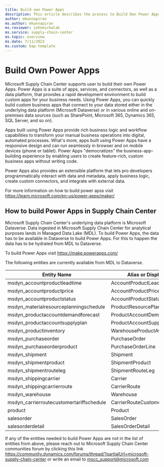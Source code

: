 ```yaml
---
title: Build own Power Apps
description: This article describes the process to Build Own Power Apps in Microsoft Supply Chain Center.
author: mkannapiran
ms.author: mkannapiran
ms.reviewer: johnmichalak
ms.service: supply-chain-center
ms.topic: overview
ms.date: 7/11/2023
ms.custom: bap-template
---
```


# **Build Own Power Apps**

Microsoft Supply Chain Center supports user to build their own Power Apps. Power Apps is a suite of apps, services, and connectors, as well as a data platform, that provides a rapid development environment to build custom apps for your business needs. Using Power Apps, you can quickly build custom business apps that connect to your data stored either in the underlying data platform (Microsoft Dataverse) or in various online and on-premises data sources (such as SharePoint, Microsoft 365, Dynamics 365, SQL Server, and so on). 

Apps built using Power Apps provide rich business logic and workflow capabilities to transform your manual business operations into digital, automated processes. What's more, apps built using Power Apps have a responsive design and can run seamlessly in browser and on mobile devices (phone or tablet). Power Apps "democratizes" the business-app-building experience by enabling users to create feature-rich, custom business apps without writing code.

Power Apps also provides an extensible platform that lets pro developers programmatically interact with data and metadata, apply business logic, create custom connectors, and integrate with external data.

For more information on how to build power apss visit https://learn.microsoft.com/en-us/power-apps/maker/ 

## **How to build Power Apps in Supply Chain Center**

Microsoft Supply Chain Center's underlying data platform is Microsoft Dataverse. Data ingested in Microsoft Supply Chain Center for analytical purposes lands in Managed Data Lake (MDL). To build Power Apps, the data has to be available in Dataverse to build Power Apps. For this to happen the data has to be hydrated from MDL to Dataverse. 

To build Power Apps visit https://make.powerapps.com/

The following entities are currently available from MDL to Dataverse.

| **Entity Name**                          | **Alias or Display Name**          |
|------------------------------------------|------------------------------------|
| msdyn_accountproductleadtime             | AccountProductLeadTime             |
| msdyn_accountproductprice                | AccountProductPrice                |
| msdyn_accountproductstatus               | AccountProductStatus               |
| msdyn_materialresourceplanningschedule   | ProductResourcePlanningSchedule    |
| msdyn_productaccountdemandforecast       | ProductAccountDemandForecast       |
| msdyn_productaccountsupplyplan           | ProductAccountSupplyPlan           |
| msdyn_productinventory                   | WarehouseProductAvailableStock     |
| msdyn_purchaseorder                      | PurchaseOrder                      |
| msdyn_purchaseorderproduct               | PurchaseOrderLine                  |
| msdyn_shipment                           | Shipment                           |
| msdyn_shipmentproduct                    | ShipmentProduct                    |
| msdyn_shipmentrouteleg                   | ShipmentRouteLeg                   |
| msdyn_shippingcarrier                    | Carrier                            |
| msdyn_shippingcarrierroute               | CarrierRoute                       |
| msdyn_warehouse                          | Warehouse                          |
| msdyn_carrierroutecustomertariffschedule | CarrierRouteCustomerTariffSchedule |
| product                                  | Product                            |
| salesorder                               | SalesOrder                         |
| salesorderdetail                         | SalesOrderDetail                   |


If any of the entities needed to build Power Apps are not in the list of entities from above, please reach out to Microsoft Supply Chain Center communities forum by clicking this link https://community.dynamics.com/forums/thread/?partialUrl=microsoft-supply-chain-center or write an email to mscc_support@microsoft.com
